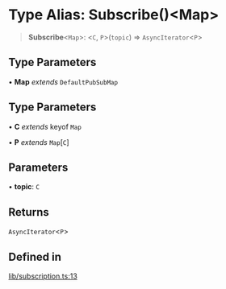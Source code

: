 # Type Alias: Subscribe()\<Map\>

> **Subscribe**\<`Map`\>: \<`C`, `P`\>(`topic`) => `AsyncIterator`\<`P`\>

## Type Parameters

• **Map** *extends* `DefaultPubSubMap`

## Type Parameters

• **C** *extends* keyof `Map`

• **P** *extends* `Map`\[`C`\]

## Parameters

• **topic**: `C`

## Returns

`AsyncIterator`\<`P`\>

## Defined in

[lib/subscription.ts:13](https://github.com/andreisergiu98/baeta/blob/4c16a2c8fa14b6d48e42b6a2c2893542bd64b987/packages/subscriptions-cloudflare/lib/subscription.ts#L13)
